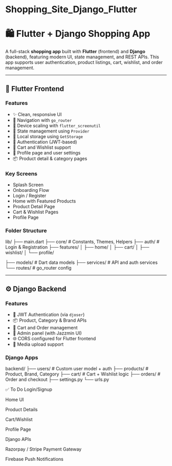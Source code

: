 # Shopping_Site_Django_Flutter

# 🛍️ Flutter + Django Shopping App

A full-stack **shopping app** built with **Flutter** (frontend) and **Django** (backend), featuring modern UI, state management, and REST APIs. This app supports user authentication, product listings, cart, wishlist, and order management.

---

## 📱 Flutter Frontend

### Features

- ✨ Clean, responsive UI
- 🧭 Navigation with `go_router`
- 📱 Device scaling with `flutter_screenutil`
- 🧠 State management using `Provider`
- 💾 Local storage using `GetStorage`
- 🔐 Authentication (JWT-based)
- 🛒 Cart and Wishlist support
- 👤 Profile page and user settings
- 📦 Product detail & category pages

### Key Screens

- Splash Screen
- Onboarding Flow
- Login / Register
- Home with Featured Products
- Product Detail Page
- Cart & Wishlist Pages
- Profile Page

### Folder Structure

lib/
├── main.dart
├── core/ # Constants, Themes, Helpers
├── auth/ # Login & Registration
├── features/
│ ├── home/
│ ├── cart/
│ ├── wishlist/
│ └── profile/

├── models/ # Dart data models
├── services/ # API and auth services
└── routes/ # go_router config






---

## ⚙️ Django Backend

### Features

- 🔐 JWT Authentication (via `djoser`)
- 📦 Product, Category & Brand APIs
- 🛒 Cart and Order management
- 📝 Admin panel (with Jazzmin UI)
- 🌐 CORS configured for Flutter frontend
- 📁 Media upload support

### Django Apps

backend/
├── users/ # Custom user model + auth
├── products/ # Product, Brand, Category
├── cart/ # Cart + Wishlist logic
├── orders/ # Order and checkout
├── settings.py
└── urls.py


✅ To Do
 Login/Signup

 Home UI

 Product Details

 Cart/Wishlist

 Profile Page

 Django APIs

 Razorpay / Stripe Payment Gateway

 Firebase Push Notifications

